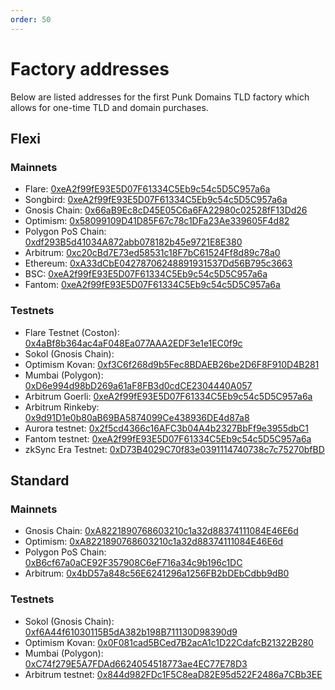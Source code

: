 ```yaml
---
order: 50
---
```


# Factory addresses

Below are listed addresses for the first Punk Domains TLD factory which allows for one-time TLD and domain purchases.

## Flexi

### Mainnets

- Flare: [0xeA2f99fE93E5D07F61334C5Eb9c54c5D5C957a6a](https://flare-explorer.flare.network/address/0xeA2f99fE93E5D07F61334C5Eb9c54c5D5C957a6a)
- Songbird: [0xeA2f99fE93E5D07F61334C5Eb9c54c5D5C957a6a](https://songbird-explorer.flare.network/address/0xeA2f99fE93E5D07F61334C5Eb9c54c5D5C957a6a)
- Gnosis Chain: [0x66aB9Ec8cD45E05C6a6FA22980c02528fF13Dd26](https://blockscout.com/xdai/mainnet/address/0x66aB9Ec8cD45E05C6a6FA22980c02528fF13Dd26)
- Optimism: [0x58099109D41D85F67c78c1DFa23Ae339605F4d82](https://optimistic.etherscan.io/address/0x58099109D41D85F67c78c1DFa23Ae339605F4d82)
- Polygon PoS Chain: [0xdf293B5d41034A872abb078182b45e9721E8E380](https://polygonscan.com/address/0xdf293B5d41034A872abb078182b45e9721E8E380)
- Arbitrum: [0xc20cBd7E73ed58531c18F7bC61524Ff8d89c78a0](https://arbiscan.io/address/0xc20cBd7E73ed58531c18F7bC61524Ff8d89c78a0)
- Ethereum: [0xA33dCbE04278706248891931537Dd56B795c3663](https://etherscan.io/address/0xA33dCbE04278706248891931537Dd56B795c3663)
- BSC: [0xeA2f99fE93E5D07F61334C5Eb9c54c5D5C957a6a](https://bscscan.com/address/0xeA2f99fE93E5D07F61334C5Eb9c54c5D5C957a6a)
- Fantom: [0xeA2f99fE93E5D07F61334C5Eb9c54c5D5C957a6a](https://ftmscan.com/address/0xeA2f99fE93E5D07F61334C5Eb9c54c5D5C957a6a)

### Testnets

- Flare Testnet (Coston): [0x4aBf8b364ac4aF048Ea077AAA2EDF3e1e1EC0f9c](https://coston-explorer.flare.network/address/0x4aBf8b364ac4aF048Ea077AAA2EDF3e1e1EC0f9c)
- Sokol (Gnosis Chain): 
- Optimism Kovan: [0xf3C6f268d9b5Fec8BDAEB26be2D6F8F910D4B281](https://kovan-optimistic.etherscan.io/address/0xf3C6f268d9b5Fec8BDAEB26be2D6F8F910D4B281)
- Mumbai (Polygon): [0xD6e994d98bD269a61aF8FB3d0cdCE2304440A057](https://mumbai.polygonscan.com/address/0xD6e994d98bD269a61aF8FB3d0cdCE2304440A057)
- Arbitrum Goerli: [0xeA2f99fE93E5D07F61334C5Eb9c54c5D5C957a6a](https://goerli.arbiscan.io/address/0xeA2f99fE93E5D07F61334C5Eb9c54c5D5C957a6a)
- Arbitrum Rinkeby: [0x9d91D1e0b80aB69BA5874099Ce438936DE4d87a8](https://testnet.arbiscan.io/address/0x9d91D1e0b80aB69BA5874099Ce438936DE4d87a8)
- Aurora testnet: [0x2f5cd4366c16AFC3b04A4b2327BbFf9e3955dbC1](https://testnet.aurorascan.dev/address/0x2f5cd4366c16AFC3b04A4b2327BbFf9e3955dbC1)
- Fantom testnet: [0xeA2f99fE93E5D07F61334C5Eb9c54c5D5C957a6a](https://testnet.ftmscan.com/address/0xeA2f99fE93E5D07F61334C5Eb9c54c5D5C957a6a)
- zkSync Era Testnet: [0xD73B4029C70f83e0391114740738c7c75270bfBD](https://goerli.explorer.zksync.io/address/0xD73B4029C70f83e0391114740738c7c75270bfBD)

## Standard

### Mainnets

- Gnosis Chain: [0xA8221890768603210c1a32d88374111084E46E6d](https://blockscout.com/xdai/mainnet/address/0xA8221890768603210c1a32d88374111084E46E6d)
- Optimism: [0xA8221890768603210c1a32d88374111084E46E6d](https://optimistic.etherscan.io/address/0xA8221890768603210c1a32d88374111084E46E6d)
- Polygon PoS Chain: [0xB6cf67a0aCE92F357908C6eF716a34c9b196c1DC](https://polygonscan.com/address/0xB6cf67a0aCE92F357908C6eF716a34c9b196c1DC)
- Arbitrum: [0x4bD57a848c56E6241296a1256FB2bDEbCdbb9dB0](https://arbiscan.io/address/0x4bD57a848c56E6241296a1256FB2bDEbCdbb9dB0)

### Testnets

- Sokol (Gnosis Chain): [0xf6A44f61030115B5dA382b198B711130D98390d9](https://blockscout.com/poa/sokol/address/0xf6A44f61030115B5dA382b198B711130D98390d9)
- Optimism Kovan: [0x0F081cad5BCed7B2acA1c1D22CdafcB21322B280](https://kovan-optimistic.etherscan.io/address/0x0F081cad5BCed7B2acA1c1D22CdafcB21322B280)
- Mumbai (Polygon): [0xC74f279E5A7FDAd6624054518773ae4EC77E78D3](https://mumbai.polygonscan.com/address/0xC74f279E5A7FDAd6624054518773ae4EC77E78D3)
- Arbitrum testnet: [0x844d982FDc1F5C8eaD82E95d522F2486a7CBb3EE](https://testnet.arbiscan.io/address/0x844d982FDc1F5C8eaD82E95d522F2486a7CBb3EE)